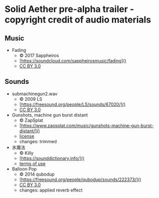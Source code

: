 # Solid Aether pre-alpha trailer - copyright credit of audio materials

## Music

- Fading
  - © 2017 Sappheiros
  - [https://soundcloud.com/sappheirosmusic/fading]()
  - [CC BY 3.0][]

## Sounds

- submachinegun2.wav
  - © 2009 LS
  - [https://freesound.org/people/LS/sounds/67020/]()
  - [CC BY 3.0][]
- Gunshots, machine gun burst distant
  - © ZapSplat
  - [https://www.zapsplat.com/music/gunshots-machine-gun-burst-distant/]()
  - [license](https://www.zapsplat.com/license-type/standard-license/)
  - changes: trimmed
- 氷魔法
  - © Killy
  - [https://sounddictionary.info/]()
  - [terms of use](https://sounddictionary.info/terms-of-use/)
- Balloon Pop
  - © 2014 qubodup
  - [https://freesound.org/people/qubodup/sounds/222373/]()
  - [CC BY 3.0][]
  - changes: applied reverb effect

[CC BY 3.0]:https://creativecommons.org/licenses/by/3.0/
